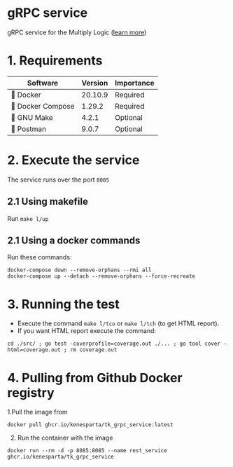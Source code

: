 # gRPC service
gRPC service for the Multiply Logic ([learn more](https://github.com/kenesparta/multiplyLogic))

# 1. Requirements

| Software         | Version | Importance                   |
| ---------------- | ------- | ---------------------------- |
| 🐳 Docker         | 20.10.9 | Required                     |
| 🐙 Docker Compose | 1.29.2  | Required                     |
| 🐃 GNU Make       | 4.2.1   | Optional                     |
| ‍🚀 Postman        | 9.0.7   | Optional                     |

# 2. Execute the service

The service runs over the port `8085`

## 2.1 Using makefile

Run `make l/up`

## 2.1 Using a docker commands

Run these commands:

```shell
docker-compose down --remove-orphans --rmi all
docker-compose up --detach --remove-orphans --force-recreate
```

# 3. Running the test

- Execute the command `make l/tco` or `make l/tch` (to get HTML report).
- If you want HTML report execute the command:

```shell
cd ./src/ ; go test -coverprofile=coverage.out ./... ; go tool cover -html=coverage.out ; rm coverage.out
```

# 4. Pulling from Github Docker registry

1.Pull the image from

```shell
docker pull ghcr.io/kenesparta/tk_grpc_service:latest
```

2. Run the container with the image

```shell
docker run --rm -d -p 8085:8085 --name rest_service ghcr.io/kenesparta/tk_grpc_service
```